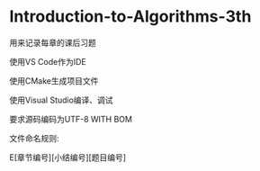 # Introduction-to-Algorithms-3th
用来记录每章的课后习题

使用VS Code作为IDE

使用CMake生成项目文件

使用Visual Studio编译、调试

要求源码编码为UTF-8 WITH BOM

文件命名规则:

E[章节编号][小结编号][题目编号]